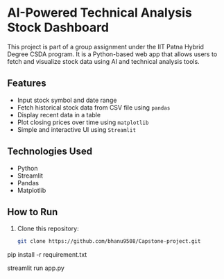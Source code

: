 #  AI-Powered Technical Analysis Stock Dashboard

This project is part of a group assignment under the IIT Patna Hybrid Degree CSDA program. It is a Python-based web app that allows users to fetch and visualize stock data using AI and technical analysis tools.

##  Features

- Input stock symbol and date range
- Fetch historical stock data from CSV file using `pandas`
- Display recent data in a table
- Plot closing prices over time using `matplotlib`
- Simple and interactive UI using `Streamlit`

##  Technologies Used

- Python 
- Streamlit
- Pandas
- Matplotlib

##  How to Run

1. Clone this repository:
   ```bash
   git clone https://github.com/bhanu9508/Capstone-project.git

pip install -r requirement.txt

streamlit run app.py

